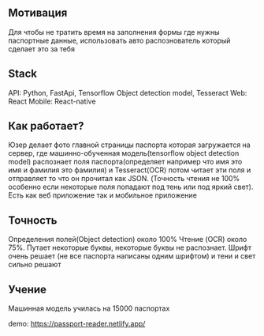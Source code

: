 ## Мотивация
Для чтобы не тратить время на заполнения формы где нужны паспортные данные, использовать авто распознователь который сделает это за тебя

## Stack
API: Python, FastApi, Tensorflow Object detection model, Tesseract
Web: React
Mobile: React-native

## Как работает?
Юзер делает фото главной страницы паспорта которая загружается на сервер, где машинно-обученная модель(tensorflow object detection model) распознает поля паспорта(определяет например что имя это имя и фамилия это фамилия) и Tesseract(OCR) потом читает эти поля и отправляет то что он прочитал как JSON. (Точность чтения не 100% особенно если некоторые поля попадают под тень или под яркий свет).
Есть как веб приложение так и мобильное приложение

## Точность
Определения полей(Object detection) около 100%
Чтение (OCR) около 75%. Путает некоторые буквы, некоторые буквы не распознает. Шрифт очень решает (не все паспорта написаны одним шрифтом) и тени и свет сильно решают

## Учение
Машинная модель училась на 15000 паспортах

demo:
https://passport-reader.netlify.app/
